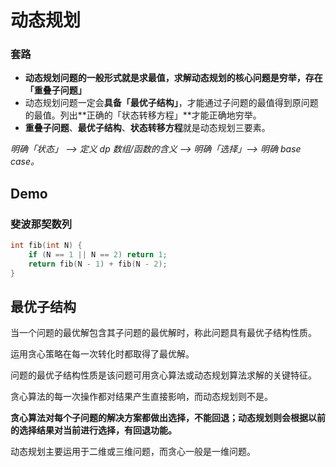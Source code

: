 # 动态规划

### 套路

- **动态规划问题的一般形式就是求最值，求解动态规划的核心问题是穷举，存在「重叠子问题」**
- 动态规划问题一定会**具备「最优子结构」**，才能通过子问题的最值得到原问题的最值。列出**正确的「状态转移方程」**才能正确地穷举。
- **重叠子问题**、**最优子结构**、**状态转移方程**就是动态规划三要素。

*明确「状态」 —> 定义 dp 数组/函数的含义 —> 明确「选择」—> 明确 base case。*

## Demo

### 斐波那契数列

```C++
int fib(int N) {
    if (N == 1 || N == 2) return 1;
    return fib(N - 1) + fib(N - 2);
}
```



## 最优子结构

当一个问题的最优解包含其子问题的最优解时，称此问题具有最优子结构性质。

运用贪心策略在每一次转化时都取得了最优解。

问题的最优子结构性质是该问题可用贪心算法或动态规划算法求解的关键特征。

贪心算法的每一次操作都对结果产生直接影响，而动态规划则不是。

**贪心算法对每个子问题的解决方案都做出选择，不能回退；动态规划则会根据以前的选择结果对当前进行选择，有回退功能。**

动态规划主要运用于二维或三维问题，而贪心一般是一维问题。